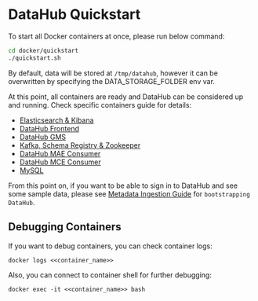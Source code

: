 # DataHub Quickstart
To start all Docker containers at once, please run below command:
```bash
cd docker/quickstart
./quickstart.sh
```

By default, data will be stored at `/tmp/datahub`, however it can be overwritten by specifying the DATA_STORAGE_FOLDER env var.

At this point, all containers are ready and DataHub can be considered up and running. Check specific containers guide
for details:
* [Elasticsearch & Kibana](../elasticsearch)
* [DataHub Frontend](../frontend)
* [DataHub GMS](../gms)
* [Kafka, Schema Registry & Zookeeper](../kafka)
* [DataHub MAE Consumer](../mae-consumer)
* [DataHub MCE Consumer](../mce-consumer)
* [MySQL](../mysql) 

From this point on, if you want to be able to sign in to DataHub and see some sample data, please see 
[Metadata Ingestion Guide](../../metadata-ingestion) for `bootstrapping DataHub`.

## Debugging Containers
If you want to debug containers, you can check container logs:
```
docker logs <<container_name>>
```
Also, you can connect to container shell for further debugging:
```
docker exec -it <<container_name>> bash
```
